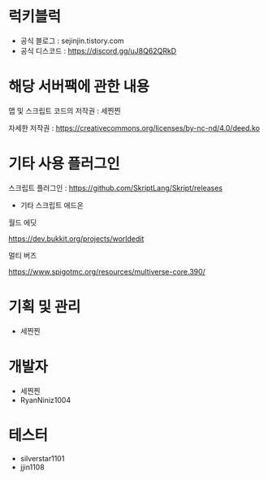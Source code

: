 # 럭키블럭
+ 공식 블로그 : sejinjin.tistory.com
+ 공식 디스코드 : https://discord.gg/uJ8Q62QRkD

# 해당 서버팩에 관한 내용

맵 및 스크립트 코드의 저작권 : 세찐찐

자세한 저작권 : https://creativecommons.org/licenses/by-nc-nd/4.0/deed.ko

# 기타 사용 플러그인

스크립트 플러그인 : https://github.com/SkriptLang/Skript/releases
 + 기타 스크립트 애드온

월드 에딧

https://dev.bukkit.org/projects/worldedit

멀티 버즈

https://www.spigotmc.org/resources/multiverse-core.390/

# 기획 및 관리

+ 세찐찐

# 개발자

+ 세찐찐
+ RyanNiniz1004

# 테스터

+ silverstar1101
+ jjin1108

